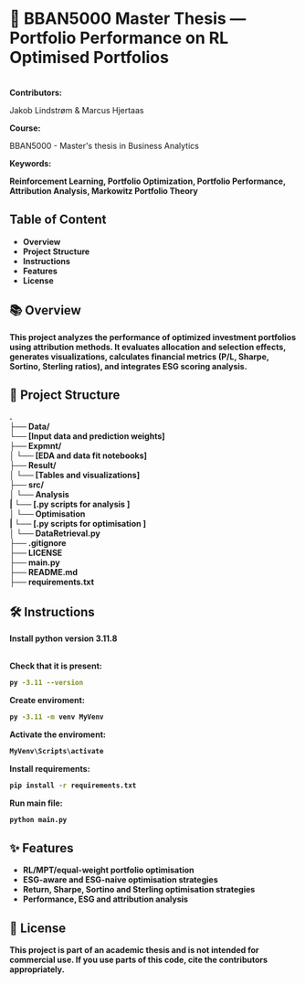 <h1>🧠 BBAN5000 Master Thesis — Portfolio Performance on RL Optimised Portfolios</h1>
<br>
<b>Contributors:</b>
<p> Jakob Lindstrøm & Marcus Hjertaas </p>
<b>Course: </b><p>BBAN5000 - Master's thesis in Business Analytics</p>
<b> Keywords: </b2>
<p> Reinforcement Learning, Portfolio Optimization, Portfolio Performance, Attribution Analysis, Markowitz Portfolio Theory </p>

<h2> Table of Content</h2>
<ul>
  <li>Overview</li>
  <li>Project Structure</li>
  <li> Instructions</li>
  <li> Features</li>
  <li> License</li>
</ul>

<h2> 📚 Overview </h2>
<p>
  This project analyzes the performance of optimized investment portfolios using attribution methods. It evaluates allocation and selection effects, generates visualizations, calculates financial metrics (P/L,     Sharpe, Sortino, Sterling ratios), and integrates ESG scoring analysis.
</p>

<h2>
  📁 Project Structure
</h2>

<p>
.
<br>
├── Data/
<br>
  └── [Input data and prediction weights] 
<br>
├── Expmnt/
<br>
│   └── [EDA and data fit notebooks]
<br>
├── Result/
<br>
│   └── [Tables and visualizations]
<br>
├── src/
<br>
│   └── Analysis
<br>
|       └── [.py scripts for analysis ]
<br>
│   └── Optimisation
<br>
|    └── [.py scripts for optimisation ]
<br>
│   └── DataRetrieval.py
<br>
├── .gitignore
<br>
├── LICENSE
<br>
├── main.py
<br>
├── README.md
<br>
├── requirements.txt


<h2> 
  🛠 Instructions
</h2>
Install python version 3.11.8
<br><br>

Check that it is present:
```bash
py -3.11 --version
```

Create enviroment:
```bash
py -3.11 -m venv MyVenv
```

Activate the enviroment:
```bash
MyVenv\Scripts\activate
```

Install requirements:
```bash
pip install -r requirements.txt
```

Run main file:
```bash
python main.py
```


<h2> 
  ✨ Features
</h2>
<ul>
  <li> RL/MPT/equal-weight portfolio optimisation</li>
  <li> ESG-aware and ESG-naive optimisation strategies</li>
  <li> Return, Sharpe, Sortino and Sterling optimisation strategies  </li>
  <li> Performance, ESG and attribution analysis</li>
</ul>

<h2>
  📜 License
</h2>
<p> 
  This project is part of an academic thesis and is not intended for commercial use. If you use parts of this code, cite the contributors appropriately.
</p>
